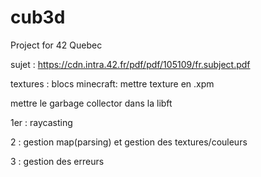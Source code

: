 # cub3d
Project for 42 Quebec

sujet : https://cdn.intra.42.fr/pdf/pdf/105109/fr.subject.pdf

textures : blocs minecraft:
mettre texture en .xpm

mettre le garbage collector dans la libft



 1er : raycasting 

 2 : gestion map(parsing) et gestion des textures/couleurs

 3 : gestion des erreurs 
